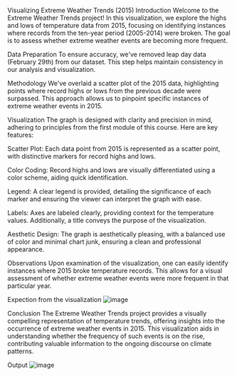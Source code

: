 Visualizing Extreme Weather Trends (2015)
Introduction
Welcome to the Extreme Weather Trends project! In this visualization, we explore the highs and lows of temperature data from 2015, focusing on identifying instances where records from the ten-year period (2005-2014) were broken. The goal is to assess whether extreme weather events are becoming more frequent.

Data Preparation
To ensure accuracy, we've removed leap day data (February 29th) from our dataset. This step helps maintain consistency in our analysis and visualization.

Methodology
We've overlaid a scatter plot of the 2015 data, highlighting points where record highs or lows from the previous decade were surpassed. This approach allows us to pinpoint specific instances of extreme weather events in 2015.

Visualization
The graph is designed with clarity and precision in mind, adhering to principles from the first module of this course. Here are key features:

Scatter Plot: Each data point from 2015 is represented as a scatter point, with distinctive markers for record highs and lows.

Color Coding: Record highs and lows are visually differentiated using a color scheme, aiding quick identification.

Legend: A clear legend is provided, detailing the significance of each marker and ensuring the viewer can interpret the graph with ease.

Labels: Axes are labeled clearly, providing context for the temperature values. Additionally, a title conveys the purpose of the visualization.

Aesthetic Design: The graph is aesthetically pleasing, with a balanced use of color and minimal chart junk, ensuring a clean and professional appearance.

Observations
Upon examination of the visualization, one can easily identify instances where 2015 broke temperature records. This allows for a visual assessment of whether extreme weather events were more frequent in that particular year.

Expection from the visualization
![image](https://github.com/rvaidya2/RecordBreakingTemperatures/assets/113307228/8ee7a0e0-bffb-401e-ac9f-cad6dfef124e)


Conclusion
The Extreme Weather Trends project provides a visually compelling representation of temperature trends, offering insights into the occurrence of extreme weather events in 2015. This visualization aids in understanding whether the frequency of such events is on the rise, contributing valuable information to the ongoing discourse on climate patterns.



Output
![image](https://github.com/rvaidya2/RecordBreakingTemperatures/assets/113307228/c51c0ea4-11d5-402a-abdc-1cda3110aac3)
